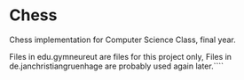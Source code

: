 # Chess
Chess implementation for Computer Science Class, final year.

Files in edu.gymneureut are files for this project only,
Files in de.janchristiangruenhage are probably used again later.````